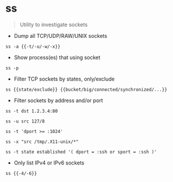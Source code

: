 # ss

> Utility to investigate sockets

- Dump all TCP/UDP/RAW/UNIX sockets

`ss -a {{-t/-u/-w/-x}}`

- Show process(es) that using socket

`ss -p`

- Filter TCP sockets by states, only/exclude

`ss {{state/exclude}} {{bucket/big/connected/synchronized/...}}`

- Filter sockets by address and/or port

`ss -t dst 1.2.3.4:80`

`ss -u src 127/8`

`ss -t 'dport >= :1024'`

`ss -x "src /tmp/.X11-unix/*"`

`ss -t state established '( dport = :ssh or sport = :ssh )'`

- Only list IPv4 or IPv6 sockets

`ss {{-4/-6}}`
